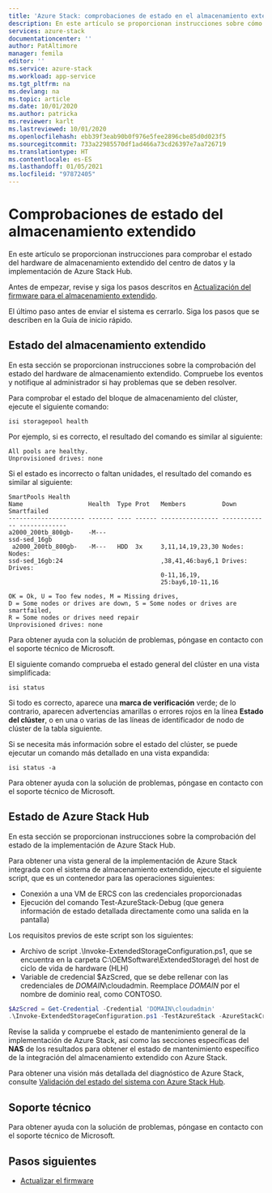 ```yaml
---
title: 'Azure Stack: comprobaciones de estado en el almacenamiento extendido para el almacenamiento de blobs del Centro de datos modular'
description: En este artículo se proporcionan instrucciones sobre cómo realizar comprobaciones de estado en el almacenamiento extendido para el almacenamiento de blobs del Centro de datos modular.
services: azure-stack
documentationcenter: ''
author: PatAltimore
manager: femila
editor: ''
ms.service: azure-stack
ms.workload: app-service
ms.tgt_pltfrm: na
ms.devlang: na
ms.topic: article
ms.date: 10/01/2020
ms.author: patricka
ms.reviewer: karlt
ms.lastreviewed: 10/01/2020
ms.openlocfilehash: ebb39f3eab90b0f976e5fee2896cbe85d0d023f5
ms.sourcegitcommit: 733a22985570df1ad466a73cd26397e7aa726719
ms.translationtype: HT
ms.contentlocale: es-ES
ms.lasthandoff: 01/05/2021
ms.locfileid: "97872405"
---
```

# <a name="extended-storage-health-checks"></a>Comprobaciones de estado del almacenamiento extendido

En este artículo se proporcionan instrucciones para comprobar el estado del hardware de almacenamiento extendido del centro de datos y la implementación de Azure Stack Hub.

Antes de empezar, revise y siga los pasos descritos en [Actualización del firmware para el almacenamiento extendido](extended-storage-firmware-updates.md).

El último paso antes de enviar el sistema es cerrarlo. Siga los pasos que se describen en la Guía de inicio rápido.

## <a name="extended-storage-health"></a>Estado del almacenamiento extendido

En esta sección se proporcionan instrucciones sobre la comprobación del estado del hardware de almacenamiento extendido.
Compruebe los eventos y notifique al administrador si hay problemas que se deben resolver. 


Para comprobar el estado del bloque de almacenamiento del clúster, ejecute el siguiente comando:
```console
isi storagepool health
```

Por ejemplo, si es correcto, el resultado del comando es similar al siguiente:
```console
All pools are healthy.
Unprovisioned drives: none
```

Si el estado es incorrecto o faltan unidades, el resultado del comando es similar al siguiente:

```console
SmartPools Health
Name                  Health  Type Prot   Members          Down          Smartfailed
--------------------- ------- ---- ------ ---------------- ------------- -------------
a2000_200tb_800gb-    -M---
ssd-sed_16gb
 a2000_200tb_800gb-   -M---   HDD  3x     3,11,14,19,23,30 Nodes:        Nodes:
ssd-sed_16gb:24                           ,38,41,46:bay6,1 Drives:       Drives:
                                          0-11,16,19,
                                          25:bay6,10-11,16

OK = Ok, U = Too few nodes, M = Missing drives,
D = Some nodes or drives are down, S = Some nodes or drives are smartfailed,
R = Some nodes or drives need repair
Unprovisioned drives: none
```

Para obtener ayuda con la solución de problemas, póngase en contacto con el soporte técnico de Microsoft.

El siguiente comando comprueba el estado general del clúster en una vista simplificada:
```console
isi status
```

Si todo es correcto, aparece una **marca de verificación** verde; de lo contrario, aparecen advertencias amarillas o errores rojos en la línea **Estado del clúster**, o en una o varias de las líneas de identificador de nodo de clúster de la tabla siguiente.

Si se necesita más información sobre el estado del clúster, se puede ejecutar un comando más detallado en una vista expandida:
```console
isi status -a
```

Para obtener ayuda con la solución de problemas, póngase en contacto con el soporte técnico de Microsoft.

## <a name="azure-stack-hub-health"></a>Estado de Azure Stack Hub

En esta sección se proporcionan instrucciones sobre la comprobación del estado de la implementación de Azure Stack Hub.

Para obtener una vista general de la implementación de Azure Stack integrada con el sistema de almacenamiento extendido, ejecute el siguiente script, que es un contenedor para las operaciones siguientes:
- Conexión a una VM de ERCS con las credenciales proporcionadas
- Ejecución del comando Test-AzureStack-Debug (que genera información de estado detallada directamente como una salida en la pantalla)

Los requisitos previos de este script son los siguientes:
- Archivo de script .\Invoke-ExtendedStorageConfiguration.ps1, que se encuentra en la carpeta C:\OEMSoftware\ExtendedStorage\ del host de ciclo de vida de hardware (HLH)
- Variable de credencial $AzScred, que se debe rellenar con las credenciales de *DOMAIN*\cloudadmin. Reemplace *DOMAIN* por el nombre de dominio real, como CONTOSO.


```powershell
$AzScred = Get-Credential -Credential 'DOMAIN\cloudadmin'
.\Invoke-ExtendedStorageConfiguration.ps1 -TestAzureStack -AzureStackCred $AzScred
```

Revise la salida y compruebe el estado de mantenimiento general de la implementación de Azure Stack, así como las secciones específicas del **NAS** de los resultados para obtener el estado de mantenimiento específico de la integración del almacenamiento extendido con Azure Stack.

Para obtener una visión más detallada del diagnóstico de Azure Stack, consulte [Validación del estado del sistema con Azure Stack Hub](../operator/azure-stack-diagnostic-test.md).

## <a name="technical-support"></a>Soporte técnico

Para obtener ayuda con la solución de problemas, póngase en contacto con el soporte técnico de Microsoft.

## <a name="next-steps"></a>Pasos siguientes

- [Actualizar el firmware](extended-storage-firmware-updates.md)
